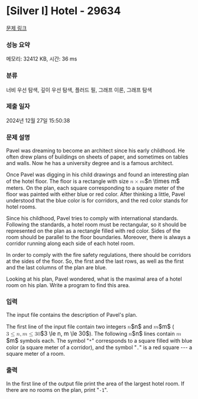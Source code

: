 # [Silver I] Hotel - 29634 

[문제 링크](https://www.acmicpc.net/problem/29634) 

### 성능 요약

메모리: 32412 KB, 시간: 36 ms

### 분류

너비 우선 탐색, 깊이 우선 탐색, 플러드 필, 그래프 이론, 그래프 탐색

### 제출 일자

2024년 12월 27일 15:50:38

### 문제 설명

<p>Pavel was dreaming to become an architect since his early childhood. He often drew plans of buildings on sheets of paper, and sometimes on tables and walls. Now he has a university degree and is a famous architect.</p>

<p>Once Pavel was digging in his child drawings and found an interesting plan of the hotel floor. The floor is a rectangle with size <mjx-container class="MathJax" jax="CHTML" style="font-size: 109%; position: relative;"><mjx-math class="MJX-TEX" aria-hidden="true"><mjx-mi class="mjx-i"><mjx-c class="mjx-c1D45B TEX-I"></mjx-c></mjx-mi><mjx-mo class="mjx-n" space="3"><mjx-c class="mjx-cD7"></mjx-c></mjx-mo><mjx-mi class="mjx-i" space="3"><mjx-c class="mjx-c1D45A TEX-I"></mjx-c></mjx-mi></mjx-math><mjx-assistive-mml unselectable="on" display="inline"><math xmlns="http://www.w3.org/1998/Math/MathML"><mi>n</mi><mo>×</mo><mi>m</mi></math></mjx-assistive-mml><span aria-hidden="true" class="no-mathjax mjx-copytext">$n \times m$</span></mjx-container> meters. On the plan, each square corresponding to a square meter of the floor was painted with either blue or red color. After thinking a little, Pavel understood that the blue color is for corridors, and the red color stands for hotel rooms. </p>

<p>Since his childhood, Pavel tries to comply with international standards. Following the standards, a hotel room must be rectangular, so it should be represented on the plan as a rectangle filled with red color. Sides of the room should be parallel to the floor boundaries. Moreover, there is always a corridor running along each side of each hotel room.</p>

<p>In order to comply with the fire safety regulations, there should be corridors at the sides of the floor. So, the first and the last rows, as well as the first and the last columns of the plan are blue.</p>

<p>Looking at his plan, Pavel wondered, what is the maximal area of a hotel room on his plan. Write a program to find this area.</p>

### 입력 

 <p>The input file contains the description of Pavel's plan.</p>

<p>The first line of the input file contain two integers <mjx-container class="MathJax" jax="CHTML" style="font-size: 109%; position: relative;"><mjx-math class="MJX-TEX" aria-hidden="true"><mjx-mi class="mjx-i"><mjx-c class="mjx-c1D45B TEX-I"></mjx-c></mjx-mi></mjx-math><mjx-assistive-mml unselectable="on" display="inline"><math xmlns="http://www.w3.org/1998/Math/MathML"><mi>n</mi></math></mjx-assistive-mml><span aria-hidden="true" class="no-mathjax mjx-copytext">$n$</span></mjx-container> and <mjx-container class="MathJax" jax="CHTML" style="font-size: 109%; position: relative;"><mjx-math class="MJX-TEX" aria-hidden="true"><mjx-mi class="mjx-i"><mjx-c class="mjx-c1D45A TEX-I"></mjx-c></mjx-mi></mjx-math><mjx-assistive-mml unselectable="on" display="inline"><math xmlns="http://www.w3.org/1998/Math/MathML"><mi>m</mi></math></mjx-assistive-mml><span aria-hidden="true" class="no-mathjax mjx-copytext">$m$</span></mjx-container> (<mjx-container class="MathJax" jax="CHTML" style="font-size: 109%; position: relative;"><mjx-math class="MJX-TEX" aria-hidden="true"><mjx-mn class="mjx-n"><mjx-c class="mjx-c33"></mjx-c></mjx-mn><mjx-mo class="mjx-n" space="4"><mjx-c class="mjx-c2264"></mjx-c></mjx-mo><mjx-mi class="mjx-i" space="4"><mjx-c class="mjx-c1D45B TEX-I"></mjx-c></mjx-mi><mjx-mo class="mjx-n"><mjx-c class="mjx-c2C"></mjx-c></mjx-mo><mjx-mi class="mjx-i" space="2"><mjx-c class="mjx-c1D45A TEX-I"></mjx-c></mjx-mi><mjx-mo class="mjx-n" space="4"><mjx-c class="mjx-c2264"></mjx-c></mjx-mo><mjx-mn class="mjx-n" space="4"><mjx-c class="mjx-c33"></mjx-c><mjx-c class="mjx-c30"></mjx-c></mjx-mn></mjx-math><mjx-assistive-mml unselectable="on" display="inline"><math xmlns="http://www.w3.org/1998/Math/MathML"><mn>3</mn><mo>≤</mo><mi>n</mi><mo>,</mo><mi>m</mi><mo>≤</mo><mn>30</mn></math></mjx-assistive-mml><span aria-hidden="true" class="no-mathjax mjx-copytext">$3 \le n, m \le 30$</span></mjx-container>). The following <mjx-container class="MathJax" jax="CHTML" style="font-size: 109%; position: relative;"><mjx-math class="MJX-TEX" aria-hidden="true"><mjx-mi class="mjx-i"><mjx-c class="mjx-c1D45B TEX-I"></mjx-c></mjx-mi></mjx-math><mjx-assistive-mml unselectable="on" display="inline"><math xmlns="http://www.w3.org/1998/Math/MathML"><mi>n</mi></math></mjx-assistive-mml><span aria-hidden="true" class="no-mathjax mjx-copytext">$n$</span></mjx-container> lines contain <mjx-container class="MathJax" jax="CHTML" style="font-size: 109%; position: relative;"><mjx-math class="MJX-TEX" aria-hidden="true"><mjx-mi class="mjx-i"><mjx-c class="mjx-c1D45A TEX-I"></mjx-c></mjx-mi></mjx-math><mjx-assistive-mml unselectable="on" display="inline"><math xmlns="http://www.w3.org/1998/Math/MathML"><mi>m</mi></math></mjx-assistive-mml><span aria-hidden="true" class="no-mathjax mjx-copytext">$m$</span></mjx-container> symbols each. The symbol "<code>*</code>" corresponds to a square filled with blue color (a square meter of a corridor), and the symbol "<code>.</code>" is a red square --- a square meter of a room.</p>

### 출력 

 <p>In the first line of the output file print the area of the largest hotel room. If there are no rooms on the plan, print "<code>-1</code>".</p>

